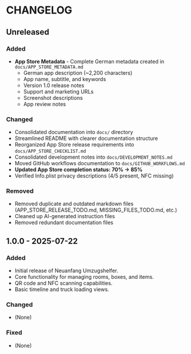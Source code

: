 # CHANGELOG

## Unreleased

### Added
- **App Store Metadata** - Complete German metadata created in `docs/APP_STORE_METADATA.md`
  - German app description (~2,200 characters)
  - App name, subtitle, and keywords
  - Version 1.0 release notes
  - Support and marketing URLs
  - Screenshot descriptions
  - App review notes

### Changed
- Consolidated documentation into `docs/` directory
- Streamlined README with clearer documentation structure
- Reorganized App Store release requirements into `docs/APP_STORE_CHECKLIST.md`
- Consolidated development notes into `docs/DEVELOPMENT_NOTES.md`
- Moved GitHub workflows documentation to `docs/GITHUB_WORKFLOWS.md`
- **Updated App Store completion status: 70% → 85%**
- Verified Info.plist privacy descriptions (4/5 present, NFC missing)

### Removed
- Removed duplicate and outdated markdown files (APP_STORE_RELEASE_TODO.md, MISSING_FILES_TODO.md, etc.)
- Cleaned up AI-generated instruction files
- Removed redundant documentation files

## 1.0.0 - 2025-07-22

### Added
- Initial release of Neuanfang Umzugshelfer.
- Core functionality for managing rooms, boxes, and items.
- QR code and NFC scanning capabilities.
- Basic timeline and truck loading views.

### Changed
- (None)

### Fixed
- (None)

